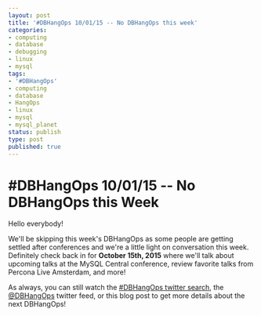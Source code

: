 ```yaml
---
layout: post
title: '#DBHangOps 10/01/15 -- No DBHangOps this week'
categories:
- computing
- database
- debugging
- linux
- mysql
tags:
- '#DBHangOps'
- computing
- database
- HangOps
- linux
- mysql
- mysql_planet
status: publish
type: post
published: true
---
```

\#DBHangOps 10/01/15 -- No DBHangOps this Week
=========================================================

Hello everybody!

We'll be skipping this week's DBHangOps as some people are getting settled after conferences and we're a little light on conversation this week.  Definitely check back in for **October 15th, 2015** where we'll talk about upcoming talks at the MySQL Central conference, review favorite talks from Percona Live Amsterdam, and more!

As always, you can still watch the [\#DBHangOps twitter search](https://twitter.com/search/realtime?q=%23DBHangOps), the [@DBHangOps](https://twitter.com/dbhangops) twitter feed, or this blog post to get more details about the next DBHangOps!

